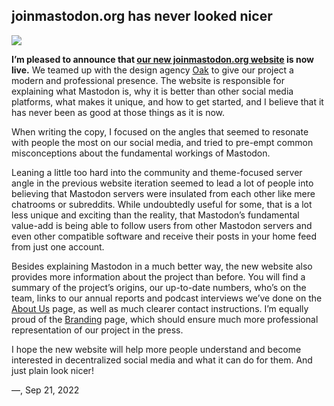 ## joinmastodon.org has never looked nicer

![](https://blog.joinmastodon.org/2022/09/new-website-launch/hero.png)

**I’m pleased to announce that [our new joinmastodon.org website](https://joinmastodon.org/) is now live.** We teamed up with the design agency [Oak](https://oak.is/) to give our project a modern and professional presence. The website is responsible for explaining what Mastodon is, why it is better than other social media platforms, what makes it unique, and how to get started, and I believe that it has never been as good at those things as it is now.

When writing the copy, I focused on the angles that seemed to resonate with people the most on our social media, and tried to pre-empt common misconceptions about the fundamental workings of Mastodon.

Leaning a little too hard into the community and theme-focused server angle in the previous website iteration seemed to lead a lot of people into believing that Mastodon servers were insulated from each other like mere chatrooms or subreddits. While undoubtedly useful for some, that is a lot less unique and exciting than the reality, that Mastodon’s fundamental value-add is being able to follow users from other Mastodon servers and even other compatible software and receive their posts in your home feed from just one account.

Besides explaining Mastodon in a much better way, the new website also provides more information about the project than before. You will find a summary of the project’s origins, our up-to-date numbers, who’s on the team, links to our annual reports and podcast interviews we’ve done on the [About Us](https://joinmastodon.org/about) page, as well as much clearer contact instructions. I’m equally proud of the [Branding](https://joinmastodon.org/branding) page, which should ensure much more professional representation of our project in the press.

I hope the new website will help more people understand and become interested in decentralized social media and what it can do for them. And just plain look nicer!

—, Sep 21, 2022